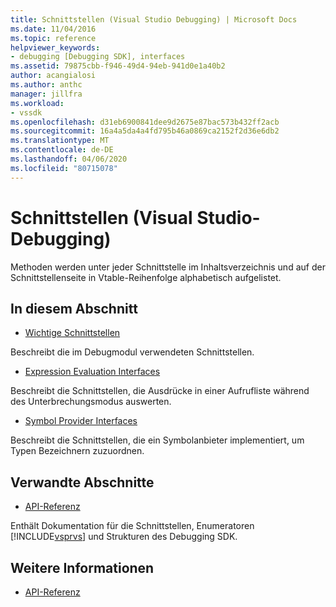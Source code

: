 ```yaml
---
title: Schnittstellen (Visual Studio Debugging) | Microsoft Docs
ms.date: 11/04/2016
ms.topic: reference
helpviewer_keywords:
- debugging [Debugging SDK], interfaces
ms.assetid: 79875cbb-f946-49d4-94eb-941d0e1a40b2
author: acangialosi
ms.author: anthc
manager: jillfra
ms.workload:
- vssdk
ms.openlocfilehash: d31eb6900841dee9d2675e87bac573b432ff2acb
ms.sourcegitcommit: 16a4a5da4a4fd795b46a0869ca2152f2d36e6db2
ms.translationtype: MT
ms.contentlocale: de-DE
ms.lasthandoff: 04/06/2020
ms.locfileid: "80715078"
---
```

# <a name="interfaces-visual-studio-debugging"></a>Schnittstellen (Visual Studio-Debugging)
Methoden werden unter jeder Schnittstelle im Inhaltsverzeichnis und auf der Schnittstellenseite in Vtable-Reihenfolge alphabetisch aufgelistet.

## <a name="in-this-section"></a>In diesem Abschnitt
- [Wichtige Schnittstellen](../../../extensibility/debugger/reference/core-interfaces.md)

 Beschreibt die im Debugmodul verwendeten Schnittstellen.

- [Expression Evaluation Interfaces](../../../extensibility/debugger/reference/expression-evaluation-interfaces.md)

 Beschreibt die Schnittstellen, die Ausdrücke in einer Aufrufliste während des Unterbrechungsmodus auswerten.

- [Symbol Provider Interfaces](../../../extensibility/debugger/reference/symbol-provider-interfaces.md)

 Beschreibt die Schnittstellen, die ein Symbolanbieter implementiert, um Typen Bezeichnern zuzuordnen.

## <a name="related-sections"></a>Verwandte Abschnitte
- [API-Referenz](../../../extensibility/debugger/reference/api-reference-visual-studio-debugging.md)

 Enthält Dokumentation für die Schnittstellen, Enumeratoren [!INCLUDE[vsprvs](../../../code-quality/includes/vsprvs_md.md)] und Strukturen des Debugging SDK.

## <a name="see-also"></a>Weitere Informationen
- [API-Referenz](../../../extensibility/debugger/reference/api-reference-visual-studio-debugging.md)
